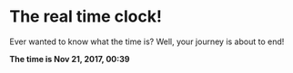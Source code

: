# The real time clock!

Ever wanted to know what the time is? Well, your journey is about to end!

**The time is Nov 21, 2017, 00:39**
